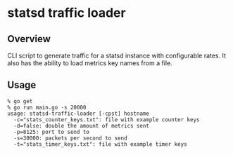 # statsd traffic loader

## Overview
CLI script to generate traffic for a statsd instance with configurable rates.
It also has the ability to load metrics key names from a file.

## Usage
```
% go get
% go run main.go -s 20000
usage: statsd-traffic-loader [-cpst] hostname
  -c="stats_counter_keys.txt": file with example counter keys
  -d=false: double the amount of metrics sent
  -p=8125: port to send to
  -s=30000: packets per second to send
  -t="stats_timer_keys.txt": file with example timer keys
```
